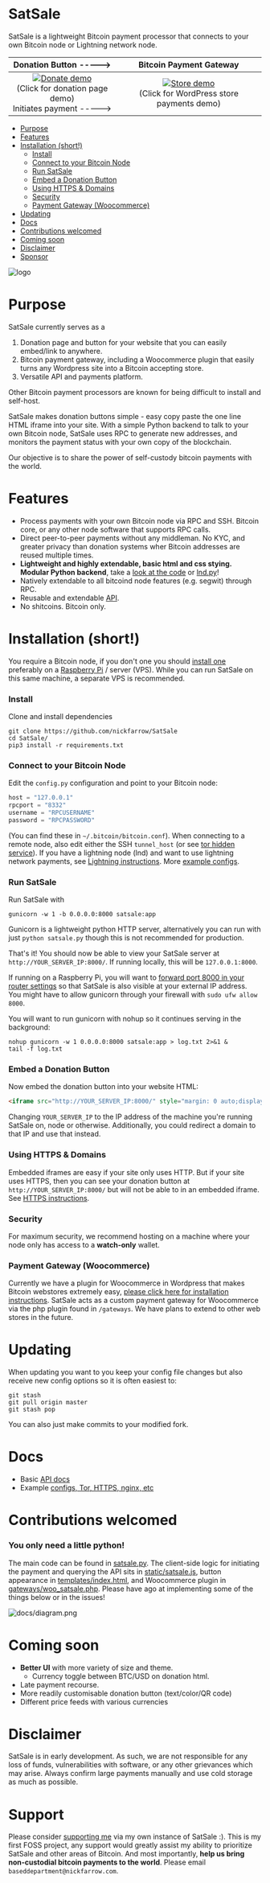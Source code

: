 # SatSale
<!---Existing self-custody Bitcoin payment processors are bloated, difficult to install, and not easily customisable.--->
SatSale is a lightweight Bitcoin payment processor that connects to your own Bitcoin node or Lightning network node.

Donation Button     ----->  |  Bitcoin Payment Gateway
:-------------------------:|:-------------------------:
[![Donate demo](https://user-images.githubusercontent.com/24557779/140633603-bc79de2d-741d-4dc2-8138-2615af53b0a3.png)](https://try.satsale.org/) <br />(Click for donation page demo)<br /> Initiates payment -----> |  [![Store demo](https://user-images.githubusercontent.com/24557779/140633619-1110dc2f-62ac-4fc4-8c08-869cdec273b3.png)](https://store.btcpyment.com/) <br />(Click for WordPress store payments demo)

- [Purpose](#purpose)
- [Features](#features)
- [Installation (short!)](#installation--short--)
    + [Install](#install)
    + [Connect to your Bitcoin Node](#connect-to-your-bitcoin-node)
    + [Run SatSale](#run-satsale)
    + [Embed a Donation Button](#embed-a-donation-button)
    + [Using HTTPS & Domains](#using-https---domains)
    + [Security](#security)
    + [Payment Gateway (Woocommerce)](#payment-gateway--woocommerce-)
- [Updating](#Updating)
- [Docs](#Docs)
- [Contributions welcomed](#contributions-welcomed)
- [Coming soon](#coming-soon)
- [Disclaimer](#disclaimer)
- [Sponsor](#sponsor)

![logo](static/logo.svg)

# Purpose
SatSale currently serves as a
1. Donation page and button for your website that you can easily embed/link to anywhere.
2. Bitcoin payment gateway, including a Woocommerce plugin that easily turns any Wordpress site into a Bitcoin accepting store.
3. Versatile API and payments platform.

Other Bitcoin payment processors are known for being difficult to install and self-host.

SatSale makes donation buttons simple - easy copy paste the one line HTML iframe into your site. With a simple Python backend to talk to your own Bitcoin node, SatSale uses RPC to generate new addresses, and monitors the payment status with your own copy of the blockchain.

Our objective is to share the power of self-custody bitcoin payments with the world.

# Features
* Process payments with your own Bitcoin node via RPC and SSH. Bitcoin core, or any other node software that supports RPC calls.
* Direct peer-to-peer payments without any middleman. No KYC, and greater privacy than donation systems wher Bitcoin addresses are reused multiple times.
* **Lightweight and highly extendable, basic html and css stying. Modular Python backend**, take a [look at the code](satsale.py) or [lnd.py](/pay/lnd.py)!
* Natively extendable to all bitcoind node features (e.g. segwit) through RPC.
* Reusable and extendable [API](https://satsale.org/docs.html).
* No shitcoins. Bitcoin only.


# Installation (short!)
You require a Bitcoin node, if you don't one you should [install one](https://bitcoincore.org/en/download/) preferably on a [Raspberry Pi](https://github.com/kdmukai/raspi4_bitcoin_node_tutorial) / server (VPS). While you can run SatSale on this same machine, a separate VPS is recommended.
### Install
Clone and install dependencies
```
git clone https://github.com/nickfarrow/SatSale
cd SatSale/
pip3 install -r requirements.txt
```
### Connect to your Bitcoin Node
Edit the `config.py` configuration and point to your Bitcoin node:
```python
host = "127.0.0.1"
rpcport = "8332"
username = "RPCUSERNAME"
password = "RPCPASSWORD"
```
(You can find these in `~/.bitcoin/bitcoin.conf`).
When connecting to a remote node, also edit either the SSH `tunnel_host` (or see [tor hidden service](/docs/tor.md)). If you have a lightning node (lnd) and want to use lightning network payments, see [Lightning instructions](docs/lightning.md). More [example configs](docs/).

### Run SatSale
Run SatSale with
```
gunicorn -w 1 -b 0.0.0.0:8000 satsale:app
```
Gunicorn is a lightweight python HTTP server, alternatively you can run with just `python satsale.py` though this is not recommended for production.

That's it! You should now be able to view your SatSale server at `http://YOUR_SERVER_IP:8000/`. If running locally, this will be `127.0.0.1:8000`.

If running on a Raspberry Pi, you will want to [forward port 8000 in your router settings](https://user-images.githubusercontent.com/24557779/105681219-f0f5fd80-5f44-11eb-942d-b574367a161f.png) so that SatSale is also visible at your external IP address. You might have to allow gunicorn through your firewall with `sudo ufw allow 8000`.

You will want to run gunicorn with nohup so it continues serving in the background:
```
nohup gunicorn -w 1 0.0.0.0:8000 satsale:app > log.txt 2>&1 &
tail -f log.txt
```

### Embed a Donation Button
Now embed the donation button into your website HTML:
```html
<iframe src="http://YOUR_SERVER_IP:8000/" style="margin: 0 auto;display:block;width:420px;height:460px;border:none;overflow:hidden;" scrolling="no"></iframe>
```
Changing `YOUR_SERVER_IP` to the IP address of the machine you're running SatSale on, node or otherwise. Additionally, you could redirect a domain to that IP and use that instead.

### Using HTTPS & Domains
Embedded iframes are easy if your site only uses HTTP. But if your site uses HTTPS, then you can see your donation button at `http://YOUR_SERVER_IP:8000/` but will not be able to in an embedded iframe. See [HTTPS instructions](docs/HTTPS.md).

### Security
For maximum security, we recommend hosting on a machine where your node only has access to a **watch-only** wallet.

### Payment Gateway (Woocommerce)
Currently we have a plugin for Woocommerce in Wordpress that makes Bitcoin webstores extremely easy, [please click here for installation instructions](docs/woocommerce.md). SatSale acts as a custom payment gateway for Woocommerce via the php plugin found in `/gateways`. We have plans to extend to other web stores in the future.

# Updating
When updating you want to you keep your config file changes but also receive new config options so it is often easiest to:
```
git stash
git pull origin master
git stash pop
```
You can also just make commits to your modified fork.

# Docs
* Basic [API docs](https://satsale.org/docs.html)
* Example [configs, Tor, HTTPS, nginx, etc](docs/)

# Contributions welcomed
### You only need a little python!
The main code can be found in [satsale.py](satsale.py). The client-side logic for initiating the payment and querying the API sits in [static/satsale.js](static/satsale.js), button appearance in [templates/index.html](templates/index.html), and Woocommerce plugin in [gateways/woo_satsale.php](gateways/woo_satsale.php). Please have ago at implementing some of the things below or in the issues!

![docs/diagram.png](docs/diagram.png)

# Coming soon
* **Better UI** with more variety of size and theme.
    * Currency toggle between BTC/USD on donation html.
* Late payment recourse.
* More readily customisable donation button (text/color/QR code)
* Different price feeds with various currencies

# Disclaimer
SatSale is in early development. As such, we are not responsible for any loss of funds, vulnerabilities with software, or any other grievances which may arise. Always confirm large payments manually and use cold storage as much as possible.

# Support
Please consider [supporting me](https://btcpyment.nickfarrow.com) via my own instance of SatSale :). This is my first FOSS project, any support would greatly assist my ability to prioritize SatSale and other areas of Bitcoin. And most importantly, **help us bring non-custodial bitcoin payments to the world**. Please email `baseddepartment@nickfarrow.com`.
